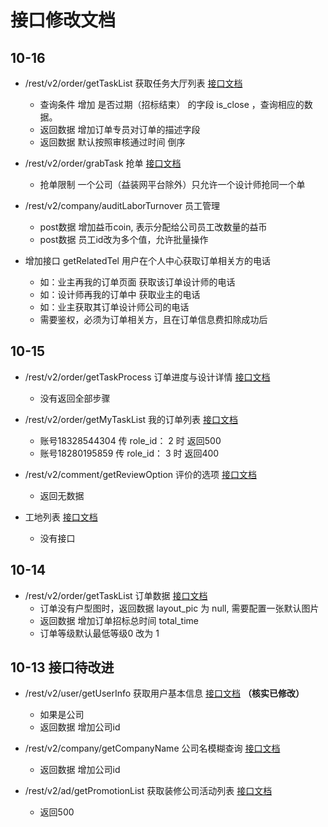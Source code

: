 ﻿# 接口修改文档

## 10-16

- /rest/v2/order/getTaskList 获取任务大厅列表 [接口文档](./api/getTaskList.md)
  - 查询条件 增加 是否过期（招标结束） 的字段 is_close ，查询相应的数据。
  - 返回数据 增加订单专员对订单的描述字段
  - 返回数据 默认按照审核通过时间 倒序

- /rest/v2/order/grabTask 抢单 [接口文档](./api/grabTask.md)
  - 抢单限制 一个公司（益装网平台除外）只允许一个设计师抢同一个单

- /rest/v2/company/auditLaborTurnover 员工管理
  - post数据 增加益币coin, 表示分配给公司员工改数量的益币
  - post数据 员工id改为多个值，允许批量操作

- 增加接口 getRelatedTel 用户在个人中心获取订单相关方的电话
  - 如：业主再我的订单页面 获取该订单设计师的电话
  - 如：设计师再我的订单中 获取业主的电话
  - 如：业主获取其订单设计师公司的电话
  - 需要鉴权，必须为订单相关方，且在订单信息费扣除成功后

## 10-15

- /rest/v2/order/getTaskProcess 订单进度与设计详情 [接口文档](./api/getTaskProcess.md)
  - 没有返回全部步骤

- /rest/v2/order/getMyTaskList 我的订单列表 [接口文档](./api/getMyTaskList.md)
  - 账号18328544304 传 role_id： 2 时 返回500
  - 账号18280195859 传 role_id： 3 时 返回400

- /rest/v2/comment/getReviewOption 评价的选项 [接口文档](./api/getReviewOption.md)
  - 返回无数据

- 工地列表 [接口文档](./api/getWorkingProjectList.md)
  - 没有接口

## 10-14

- /rest/v2/order/getTaskList 订单数据 [接口文档](./api/getTaskList.md)
  - 订单没有户型图时，返回数据 layout_pic 为 null, 需要配置一张默认图片
  - 返回数据 增加订单招标总时间 total_time
  - 订单等级默认最低等级0 改为 1

## 10-13 接口待改进

- /rest/v2/user/getUserInfo  获取用户基本信息 [接口文档](./api/getUserInfo.md) **（核实已修改）**
  - 如果是公司
  - 返回数据 增加公司id

- /rest/v2/company/getCompanyName  公司名模糊查询 [接口文档](./api/getCompanyName.md)
  - 返回数据 增加公司id

- /rest/v2/ad/getPromotionList  获取装修公司活动列表 [接口文档](./api/getPromotionList.md)
  - 返回500